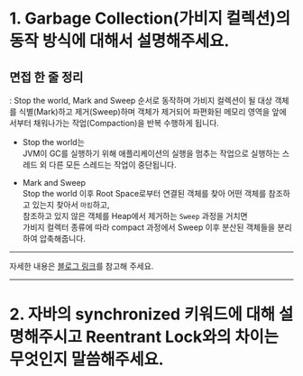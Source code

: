# 1. Garbage Collection(가비지 컬렉션)의 동작 방식에 대해서 설명해주세요.

## 면접 한 줄 정리
: Stop the world, Mark and Sweep 순서로 동작하며 가비지 컬렉션이 될 대상 객체를 식별(Mark)하고 제거(Sweep)하며 객체가 제거되어 파편화된 메모리 영역을 앞에서부터 채워나가는 작업(Compaction)을 반복 수행하게 됩니다.<br>

- Stop the world는<br>
JVM이 GC를 실행하기 위해 애플리케이션의 실행을 멈추는 작업으로 실행하는 스레드 외 다른 모든 스레드는 작업이 중단됩니다.

- Mark and Sweep<br>
Stop the world 이후 Root Space로부터 연결된 객체를 찾아 어떤 객체를 참조하고 있는지 찾아서 `마킹`하고, <br>
참조하고 있지 않은 객체를 Heap에서 제거하는 `Sweep` 과정을 거치면<br>
가비지 컬렉터 종류에 따라 compact 과정에서 Sweep 이후 분산된 객체들을 분리하여 압축해줍니다. 

--- 

자세한 내용은 [블로그 링크](https://velog.io/@may_yun/Java-Q2.-%EA%B0%80%EB%B9%84%EC%A7%80-%EC%BB%AC%EB%A0%89%EC%85%98-GC%EC%97%90-%EA%B4%80%ED%95%B4%EC%84%9C-%EC%84%A4%EB%AA%85%ED%95%B4-%EC%A3%BC%EC%84%B8%EC%9A%94)를 참고해 주세요.

---

# 2. 자바의 synchronized 키워드에 대해 설명해주시고 Reentrant Lock와의 차이는 무엇인지 말씀해주세요.
